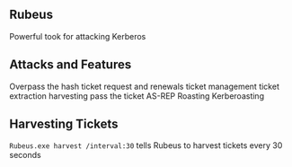 ## Rubeus
Powerful took for attacking Kerberos

## Attacks and Features
Overpass the hash
ticket request and renewals
ticket management
ticket extraction
harvesting 
pass the ticket
AS-REP Roasting
Kerberoasting

## Harvesting Tickets
`Rubeus.exe harvest /interval:30`
tells Rubeus  to harvest tickets every 30 seconds